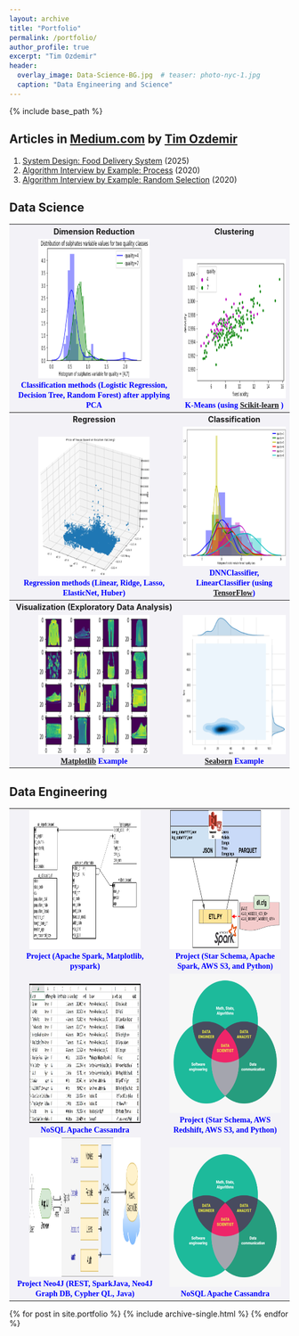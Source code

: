```yaml
---
layout: archive
title: "Portfolio"
permalink: /portfolio/
author_profile: true 
excerpt: "Tim Ozdemir"
header:
  overlay_image: Data-Science-BG.jpg  # teaser: photo-nyc-1.jpg
  caption: "Data Engineering and Science"
---
```


{% include base_path %}

Articles in [Medium.com](Medium.com) by [Tim Ozdemir](https://www.linkedin.com/in/hasantimucinozdemir)
------

1. [System Design: Food Delivery System](https://medium.com/@ozdemirtim/system-design-food-delivery-system-217356c1988d) (2025)
3. [Algorithm Interview by Example: Process](https://medium.com/@ozdemirtim/algorithm-interview-by-example-process-d12a70202c9f) (2020)
4. [Algorithm Interview by Example: Random Selection](https://medium.com/@ozdemirtim/algorithm-interview-by-example-random-selection-42bf4aaad9e2) (2020) 

Data Science
------

<table style="border: none;margin: 0px auto;vertical-align:bottom;background-color:#f3f2f7">


<tr>  
 <th>Dimension Reduction</th> <th>Clustering</th>
</tr>

<tr>
 <td style="white-space:wrap;text-align:center;vertical-align:bottom">
  <a href="https://github.com/ozdemirht/Data-Science/blob/master/learn/pca/ex1/example.ipynb">
   <img src="/images/pca-1.png" alt="https://ozdemirht.github.io/" width="200" height="250">
  </a>
  <br> <span style="font-weight:bold;font-family:verdana;color:blue;font-size:14px">Classification methods (Logistic Regression, Decision Tree, Random Forest) after applying PCA</span> 
 </td>

 <td style="white-space:wrap;text-align:center;vertical-align:bottom">
  <a href="https://github.com/ozdemirht/Data-Science/blob/master/learn/clustering/ex1/example.ipynb">
   <img src="/images/kmeans-1.png" alt="https://ozdemirht.github.io/" width="200" height="250">
  </a>
  <br> <span style="font-weight:bold;font-family:verdana;color:blue;font-size:14px">K-Means (using <a href="https://scikit-learn.org/">Scikit-learn</a> )</span>
 </td>
</tr>

<tr>
 <th>Regression</th> <th>Classification</th>
</tr>

<tr>
 <td style="white-space:wrap;text-align:center;vertical-align:bottom">
  <a href="https://github.com/ozdemirht/Data-Science/blob/master/learn/regression/ex1/example.ipynb">
   <img src="/images/regression-1.png" alt="https://ozdemirht.github.io/" width="200" height="250">
  </a>
  <br> <span style="font-weight:bold;font-family:verdana;color:blue;font-size:14px">Regression methods (Linear, Ridge, Lasso, ElasticNet, Huber)</span> 
 </td>

 <td style="white-space:wrap;text-align:center;vertical-align:bottom">
  <a href="https://github.com/ozdemirht/Data-Science/blob/master/learn/classification/ex1/example.ipynb">
   <img src="/images/classification-1.png" alt="https://ozdemirht.github.io/" width="200" height="250">
  </a>
  <br><span style="font-weight:bold;font-family:verdana;color:blue;font-size:14px">DNNClassifier, LinearClassifier (using <a href="https://www.tensorflow.org/">TensorFlow</a>)</span>
 </td>
</tr>

<tr>
 <th> Visualization (Exploratory Data Analysis)</th> <th> </th>
</tr>

<tr>
<td style="white-space:wrap;text-align:center;vertical-align:bottom">
<a href="https://github.com/ozdemirht/Data-Science/tree/master/matplotlib/ex1/example.ipynb">
<img src="/images/matplotlib-1.png" alt="https://ozdemirht.github.io/" width="200" height="250">
</a>
<br> <span style="font-weight:bold;font-family:verdana;color:blue;font-size:14px"><a href="https://matplotlib.org/contents.html">Matplotlib</a> Example </span>
</td>

<td style="white-space:wrap;text-align:center;vertical-align:bottom">
<a href="https://github.com/ozdemirht/Data-Science/blob/master/seaborn/ex1/example.ipynb">
<img src="/images/seaborn.png" alt="https://ozdemirht.github.io/" width="200" height="250">
</a>
<br> <span style="font-weight:bold;font-family:verdana;color:blue;font-size:14px"><a href="https://seaborn.pydata.org/">Seaborn</a> Example</span> 
</td>
</tr>

</table>

Data Engineering
------
<table style="border: none;margin: 0px auto;vertical-align:bottom;background-color:#f3f2f7">

<tr>
<td style="white-space:wrap;text-align:center;vertical-align:bottom">
<a href="https://github.com/ozdemirht/Data-Enginering/blob/master/capstone/Capstone%20Project%20Report.ipynb">
<img src="/images/de-erd-1.png" alt="https://ozdemirht.github.io/" width="200" height="250">
</a>
<br> <span style="font-weight:bold;font-family:verdana;color:blue;font-size:14px">Project (Apache Spark, Matplotlib, pyspark)</span>  
</td>

<td style="white-space:wrap;text-align:center;vertical-align:bottom">
<a href="https://github.com/ozdemirht/Data-Enginering/tree/master/Project-4">
<img src="/images/de-erd-2.png" alt="https://ozdemirht.github.io/" width="200" height="250">
</a>
<br> <span style="font-weight:bold;font-family:verdana;color:blue;font-size:14px">Project (Star Schema, Apache Spark, AWS S3, and Python)</span> 
</td>
</tr>

<tr>
<td style="white-space:wrap;text-align:center;vertical-align:bottom">
<a href="https://github.com/ozdemirht/Data-Enginering/blob/master/project-2%20(Apache%20Cassandra)/Project_1B_%20Project.ipynb">
<img src="/images/de-cassandra.jpg" alt="https://ozdemirht.github.io/" width="200" height="250">
</a>
<br> <span style="font-weight:bold;font-family:verdana;color:blue;font-size:14px">NoSQL Apache Cassandra </span>  
</td>
 
<td style="white-space:wrap;text-align:center;vertical-align:bottom"> 
<a href="https://github.com/ozdemirht/Data-Enginering/tree/master/Project-4">
<img src="/images/data-science-1.png" alt="https://ozdemirht.github.io/" width="200" height="250"> 
</a>
<br> <span style="font-weight:bold;font-family:verdana;color:blue;font-size:14px">Project (Star Schema, AWS Redshift, AWS S3, and Python)</span> 
</td>
</tr> 

<tr>

<td style="white-space:wrap;text-align:center;vertical-align:bottom"> 
<a href="https://github.com/ozdemirht/study/tree/main/neo4j/java/project_1/app-java-main">
<img src="/images/NEO4J-HighLevelArchitectureDiagram.png" alt="https://ozdemirht.github.io/" width="200" height="250"> 
</a>
<br> <span style="font-weight:bold;font-family:verdana;color:blue;font-size:14px">Project Neo4J (REST, SparkJava, Neo4J Graph DB, Cypher QL, Java)</span>  
</td>

<td style="white-space:wrap;text-align:center;vertical-align:bottom"> 
<a href="https://github.com/ozdemirht/Data-Enginering/blob/master/project-2%20(Apache%20Cassandra)/Project_1B_%20Project.ipynb">
<img src="/images/data-science-1.png" alt="https://ozdemirht.github.io/" width="200" height="250">
</a>   
<br> <span style="font-weight:bold;font-family:verdana;color:blue;font-size:14px">NoSQL Apache Cassandra </span>  
</td>
 
</tr> 

</table>


{% for post in site.portfolio %}
  {% include archive-single.html %}
{% endfor %}

